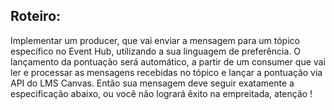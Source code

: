 ## Roteiro:
Implementar um producer, que vai enviar a mensagem para um tópico específico no Event Hub, utilizando a sua linguagem de preferência.
O lançamento da pontuação será automático, a partir de um consumer que vai ler e processar as mensagens recebidas no tópico e lançar a pontuação via API do LMS Canvas. Então sua mensagem deve seguir exatamente a especificação abaixo, ou você não logrará êxito na empreitada, atenção !
